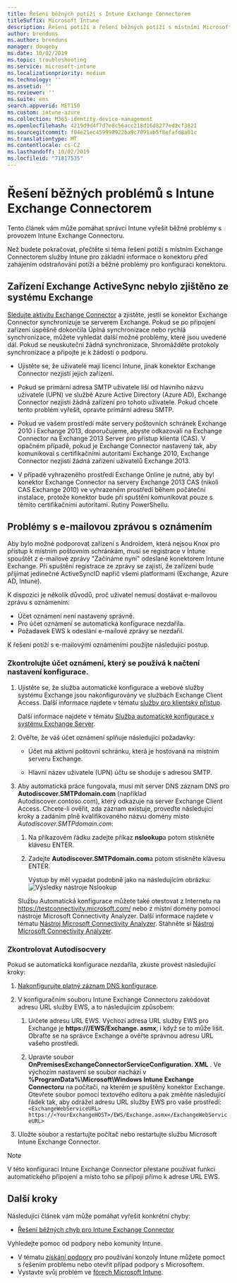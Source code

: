 ```yaml
---
title: Řešení běžných potíží s Intune Exchange Connectorem
titleSuffix: Microsoft Intune
description: Řešení potíží a řešení běžných potíží s místními Microsoft Intune Exchange Connector
author: brenduns
ms.author: brenduns
manager: dougeby
ms.date: 10/02/2019
ms.topic: troubleshooting
ms.service: microsoft-intune
ms.localizationpriority: medium
ms.technology: ''
ms.assetid: ''
ms.reviewer: ''
ms.suite: ems
search.appverid: MET150
ms.custom: intune-azure
ms.collection: M365-identity-device-management
ms.openlocfilehash: 4219d9d4f7d7e8c56acc218d16d8277ed2cf3821
ms.sourcegitcommit: f04e21ec459998922ba9c7091ab5f8efafd8a01c
ms.translationtype: MT
ms.contentlocale: cs-CZ
ms.lasthandoff: 10/02/2019
ms.locfileid: "71817535"
---
```

# <a name="resolve-common-problems-for-the-intune-exchange-connector"></a>Řešení běžných problémů s Intune Exchange Connectorem
 
Tento článek vám může pomáhat správci Intune vyřešit běžné problémy s provozem Intune Exchange Connectoru.  

Než budete pokračovat, přečtěte si téma řešení potíží s místním Exchange Connectorem služby Intune pro základní informace o konektoru před zahájením odstraňování potíží a běžné problémy pro konfiguraci konektoru. 

## <a name="exchange-activesync-device-not-discovered-from-exchange"></a>Zařízení Exchange ActiveSync nebylo zjištěno ze systému Exchange

[Sledujte aktivitu Exchange Connector](exchange-connector-install.md#on-premises-intune-exchange-connector-high-availability-support) a zjistěte, jestli se konektor Exchange Connector synchronizuje se serverem Exchange. Pokud se po připojení zařízení úspěšně dokončila Úplná synchronizace nebo rychlá synchronizace, můžete vyhledat další možné problémy, které jsou uvedené dál. Pokud se neuskuteční žádná synchronizace, Shromážděte protokoly synchronizace a připojte je k žádosti o podporu.  

- Ujistěte se, že uživatelé mají licenci Intune, jinak konektor Exchange Connector nezjistí jejich zařízení.  

- Pokud se primární adresa SMTP uživatele liší od hlavního názvu uživatele (UPN) ve službě Azure Active Directory (Azure AD), Exchange Connector nezjistí žádná zařízení pro tohoto uživatele. Pokud chcete tento problém vyřešit, opravte primární adresu SMTP.  

- Pokud ve vašem prostředí máte servery poštovních schránek Exchange 2010 i Exchange 2013, doporučujeme, abyste odkazovali na Exchange Connector na Exchange 2013 Server pro přístup klienta (CAS). V opačném případě, pokud je Exchange Connector nastavený tak, aby komunikoval s certifikačními autoritami Exchange 2010, Exchange Connector nezjistí žádná zařízení uživatelů Exchange 2013.  

- V případě vyhrazeného prostředí Exchange Online je nutné, aby byl konektor Exchange Connector na servery Exchange 2013 CAS (nikoli CAS Exchange 2010) ve vyhrazeném prostředí během počáteční instalace, protože konektor bude při spuštění komunikovat pouze s těmito certifikačními autoritami. Rutiny PowerShellu.  


## <a name="problems-with-the-notification-email-message"></a>Problémy s e-mailovou zprávou s oznámením  

Aby bylo možné podporovat zařízení s Androidem, která nejsou Knox pro přístup k místním poštovním schránkám, musí se registrace v Intune spouštět z e-mailové zprávy "Začínáme nyní" odeslané konektorem Intune Exchange. Při spuštění registrace ze zprávy se zajistí, že zařízení bude přijímat jedinečné ActiveSyncID napříč všemi platformami (Exchange, Azure AD, Intune).  

K dispozici je několik důvodů, proč uživatel nemusí dostávat e-mailovou zprávu s oznámením:  

- Účet oznámení není nastavený správně.
- Pro účet oznámení se automatická konfigurace nezdařila.
- Požadavek EWS k odeslání e-mailové zprávy se nezdařil.

K řešení potíží s e-mailovými oznámeními použijte následující postup.

### <a name="review-the-notification-account-thats-used-to-retrieve-autodiscover-settings"></a>Zkontrolujte účet oznámení, který se používá k načtení nastavení konfigurace.
1. Ujistěte se, že služba automatické konfigurace a webové služby systému Exchange jsou nakonfigurovány ve službách Exchange Client Access. Další informace najdete v tématu [služby pro klientský přístup](https://docs.microsoft.com/Exchange/architecture/client-access/client-access).

   Další informace najdete v tématu [Služba automatické konfigurace v systému Exchange Server](https://docs.microsoft.com/Exchange/architecture/client-access/autodiscover?view=exchserver-2019).


2. Ověřte, že váš účet oznámení splňuje následující požadavky:

   - Účet má aktivní poštovní schránku, která je hostovaná na místním serveru Exchange.  

   - Hlavní název uživatele (UPN) účtu se shoduje s adresou SMTP.

3. Aby automatická práce fungovala, musí mít server DNS záznam DNS pro **Autodiscover.SMTPdomain.com** (například Autodiscover.contoso.com), který odkazuje na server Exchange Client Access. Chcete-li ověřit, zda záznam existuje, proveďte následující kroky a zadáním plně kvalifikovaného názvu domény místo *Autodiscover.SMTPdomain.com*:

   1. Na příkazovém řádku zadejte příkaz **nslookup**a potom stiskněte klávesu ENTER.  

   2. Zadejte **Autodiscover.SMTPdomain.com**a potom stiskněte klávesu ENTER.

      Výstup by měl vypadat podobně jako na následujícím obrázku:  
      ![Výsledky nástroje Nslookup](./media/troubleshoot-exchange-connector-common-problems/nslookup-results.png
)

   Službu Automatická konfigurace můžete také otestovat z Internetu na https://testconnectivity.microsoft.com/ nebo z místní domény pomocí nástroje Microsoft Connectivity Analyzer. Další informace najdete v tématu [Nástroj Microsoft Connectivity Analyzer](https://docs.microsoft.com/en-us/previous-versions/office/exchange-remote-connectivity/jj851141(v=exchg.80)). Stáhněte si [Nástroj Microsoft Connectivity Analyzer](http://go.microsoft.com/fwlink/?LinkID=313782).


### <a name="review-autodisocvery"></a>Zkontrolovat Autodisocvery  

Pokud se automatická konfigurace nezdařila, zkuste provést následující kroky:
1. [Nakonfigurujte platný záznam DNS konfigurace](https://docs.microsoft.com/previous-versions/exchange-server/exchange-150/mt473798(v=exchg.150)). 

2. V konfiguračním souboru Intune Exchange Connectoru zakódovat adresu URL služby EWS, a to následujícím způsobem:

   1. Určete adresu URL EWS. Výchozí adresa URL služby EWS pro Exchange je **https://<mailServerFQDN>/EWS/Exchange. asmx**, i když se to může lišit. Obraťte se na správce Exchange a ověřte správnou adresu URL vašeho prostředí.

   2. Upravte soubor **OnPremisesExchangeConnectorServiceConfiguration. XML** . Ve výchozím nastavení se soubor nachází v **%ProgramData%\Microsoft\Windows Intune Exchange Connectoru** na počítači, na kterém je spuštěný konektor Exchange. Otevřete soubor pomocí textového editoru a pak změňte následující řádek tak, aby odrážel adresu URL služby EWS pro vaše prostředí: `<ExchangeWebServiceURL> https://<YourExchangeHOST>/EWS/Exchange.asmx</ExchangeWebServiceURL>`
    

3. Uložte soubor a restartujte počítač nebo restartujte službu Microsoft Intune Exchange Connector.

>[!NOTE]
> V této konfiguraci Intune Exchange Connector přestane používat funkci automatického připojení a místo toho se připojí přímo k adrese URL EWS.

## <a name="next-steps"></a>Další kroky  

Následující článek vám může pomáhat vyřešit konkrétní chyby:
- [Řešení běžných chyb pro Intune Exchange Connector](troubleshoot-exchange-connector-common-errors.md)

Vyhledejte pomoc od podpory nebo komunity Intune.
- V tématu [získání podpory](../fundamentals/get-support.md) pro používání konzoly Intune můžete pomoct s řešením problému nebo otevřít případ podpory s Microsoftem. 
- Vystavte svůj problém ve [fórech Microsoft Intune](https://social.technet.microsoft.com/Forums/en-US/home?forum=microsoftintuneprod).  
